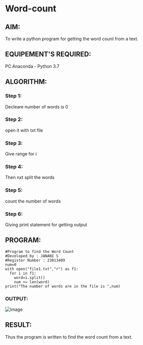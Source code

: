 # Word-count
## AIM:
To write a python program for getting the word count from a text.
## EQUIPEMENT'S REQUIRED: 
PC
Anaconda - Python 3.7
## ALGORITHM: 
### Step 1:
Decleare number of words is 0
### Step 2: 
open it with txt file 
### Step 3: 
Give range for i
### Step 4:  
Then nxt split the words
### Step 5: 
count the number of words
### Step 6: 
Giving print statement for getting output
## PROGRAM:
```
#Program to find the Word Count
#Developed by : JANANI S
#Register Number : 23013409
num=0
with open("file1.txt","r") as f1:
  for i in f1:
    word=i.split()
    num += len(word)
print("The number of words are in the file is ",num)
```
### OUTPUT:
![image](https://github.com/SJananisenthilkumar/Word-count/assets/144871139/c264de03-4cfb-4f6e-a77a-411b46c10c68)

## RESULT:
Thus the program is written to find the word count from a text.
